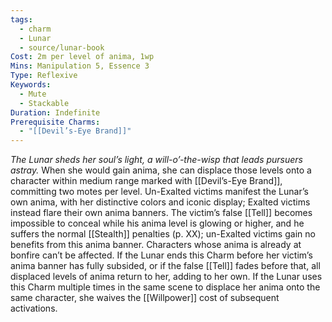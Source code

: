 ```yaml
---
tags:
  - charm
  - Lunar
  - source/lunar-book
Cost: 2m per level of anima, 1wp
Mins: Manipulation 5, Essence 3
Type: Reflexive
Keywords:
  - Mute
  - Stackable
Duration: Indefinite
Prerequisite Charms:
  - "[[Devil’s-Eye Brand]]"
---
```

*The Lunar sheds her soul’s light, a will-o’-the-wisp that leads pursuers astray.*
When she would gain anima, she can displace those levels onto a character within medium range marked with [[Devil’s-Eye Brand]], committing two motes per level. Un-Exalted victims manifest the Lunar’s own anima, with her distinctive colors and iconic display; Exalted victims instead flare their own anima banners. The victim’s false [[Tell]] becomes impossible to conceal while his anima level is glowing or higher, and he suffers the normal [[Stealth]] penalties (p. XX); un-Exalted victims gain no benefits from this anima banner. Characters whose anima is already at bonfire can’t be affected. If the Lunar ends this Charm before her victim’s anima banner has fully subsided, or if the false [[Tell]] fades before that, all displaced levels of anima return to her, adding to her own. If the Lunar uses this Charm multiple times in the same scene to displace her anima onto the same character, she waives the [[Willpower]] cost of subsequent activations.